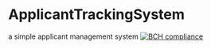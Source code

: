 # ApplicantTrackingSystem
a simple applicant management system
[![BCH compliance](https://bettercodehub.com/edge/badge/devmanzur/ApplicantTrackingSystem?branch=master)](https://bettercodehub.com/)

